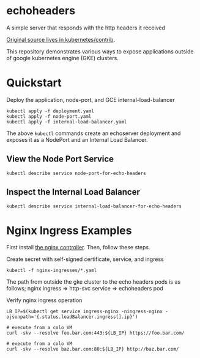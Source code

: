 # echoheaders
A simple server that responds with the http headers it received

[Original source lives in kubernetes/contrib](https://github.com/kubernetes/contrib/tree/master/ingress/echoheaders).

This repository demonstrates various ways to expose applications outside of google kubernetes engine (GKE) clusters.

# Quickstart
Deploy the application, node-port, and GCE internal-load-balancer
```
kubectl apply -f deployment.yaml
kubectl apply -f node-port.yaml
kubectl apply -f internal-load-balancer.yaml
```

The above `kubectl` commands create an echoserver deployment and exposes it as a NodePort and an Internal Load Balancer.

## View the Node Port Service
```
kubectl describe service node-port-for-echo-headers
```

## Inspect the Internal Load Balancer
```
kubectl describe service internal-load-balancer-for-echo-headers
```

# Nginx Ingress Examples
First install [the nginx controller](./docs/nginx-ingress-controller-setup.md). Then, follow these steps.

Create secret with self-signed certificate, service, and ingress
```
kubectl -f nginx-ingresses/*.yaml
```

The path from outside the gke cluster to the echo headers pods is as follows; nginx ingress => http-svc service => echoheaders pod

Verify nginx ingress operation
```
LB_IP=$(kubectl get service ingress-nginx -ningress-nginx -ojsonpath='{.status.loadBalancer.ingress[].ip}')

# execute from a colo VM
curl -skv --resolve foo.bar.com:443:${LB_IP} https://foo.bar.com/

# execute from a colo VM
curl -skv --resolve baz.bar.com:80:${LB_IP} http://baz.bar.com/
```
